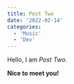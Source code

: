 ```yaml
---
title: Post Two
date: '2022-02-14'
categories:
  - 'Music'
  - 'Dev'
---
```


Hello, I am _Post Two._

**Nice to meet you!**
